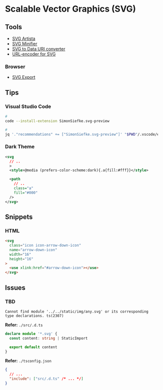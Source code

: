 # Scalable Vector Graphics (SVG)

## Tools

- [SVG Artista](https://svgartista.net)
- [SVG Minifier](https://svgminify.com)
- [SVG to Data URI converter](https://codepen.io/elliz/details/ygvgay)
- [URL-encoder for SVG](https://yoksel.github.io/url-encoder/)

### Browser

- [SVG Export](https://chromewebstore.google.com/detail/svg-export/naeaaedieihlkmdajjefioajbbdbdjgp)

## Tips

### Visual Studio Code

```sh
#
code --install-extension SimonSiefke.svg-preview

#
jq '."recommendations" += ["SimonSiefke.svg-preview"]' "$PWD"/.vscode/extensions.json | sponge "$PWD"/.vscode/extensions.json
```

### Dark Theme

```svg
<svg
  // ..
  >
  <style>@media (prefers-color-scheme:dark){.a{fill:#fff}}</style>

  <path
    // ..
    class="a"
    fill="#000"
  />
</svg>
```

## Snippets

### HTML

```html
<svg
  class="icon icon-arrow-down-icon"
  name="arrow-down-icon"
  width="16"
  height="16"
>
  <use xlink:href="#arrow-down-icon"></use>
</svg>
```

## Issues

### TBD

```log
Cannot find module '../../static/img/any.svg' or its corresponding type declarations. ts(2307)
```

**Refer:** `./src/.d.ts`

```ts
declare module '*.svg' {
  const content: string | StaticImport

  export default content
}
```

<!--
declare module '*.svg' {
  const content: React.FunctionComponent<React.SVGAttributes<SVGElement>>

  export default content
}
-->

**Refer:** `./tsconfig.json`

```json
{
  // ...
  "include": ["src/.d.ts" /* ... */]
}
```
